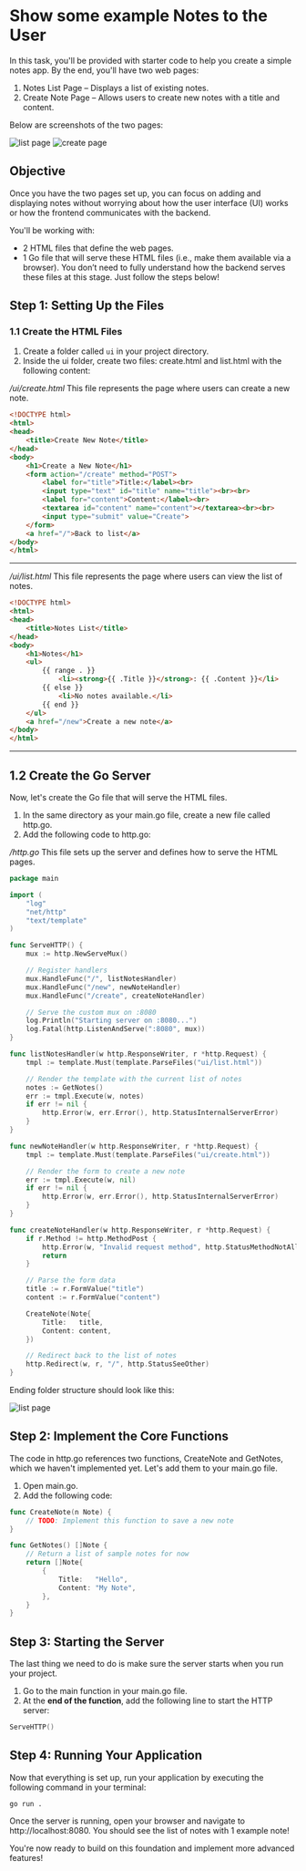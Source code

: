 # Show some example Notes to the User

In this task, you'll be provided with starter code to help you create a simple notes app. By the end, you'll have two web pages:

1. Notes List Page – Displays a list of existing notes.
2. Create Note Page – Allows users to create new notes with a title and content.

Below are screenshots of the two pages:

![list page](./pages/list-page.png "List Page")
![create page](./pages/create-page.png "Create Page")


## Objective
Once you have the two pages set up, you can focus on adding and displaying notes without worrying about how the user interface (UI) works or how the frontend communicates with the backend.

You'll be working with:

- 2 HTML files that define the web pages.
- 1 Go file that will serve these HTML files (i.e., make them available via a browser).
You don’t need to fully understand how the backend serves these files at this stage. Just follow the steps below!


## Step 1: Setting Up the Files
### 1.1 Create the HTML Files
1. Create a folder called `ui` in your project directory.
2. Inside the ui folder, create two files: create.html and list.html with the following content:

*/ui/create.html*
This file represents the page where users can create a new note.
```html
<!DOCTYPE html>
<html>
<head>
    <title>Create New Note</title>
</head>
<body>
    <h1>Create a New Note</h1>
    <form action="/create" method="POST">
        <label for="title">Title:</label><br>
        <input type="text" id="title" name="title"><br><br>
        <label for="content">Content:</label><br>
        <textarea id="content" name="content"></textarea><br><br>
        <input type="submit" value="Create">
    </form>
    <a href="/">Back to list</a>
</body>
</html>
```
---

*/ui/list.html*
This file represents the page where users can view the list of notes.
```html
<!DOCTYPE html>
<html>
<head>
    <title>Notes List</title>
</head>
<body>
    <h1>Notes</h1>
    <ul>
        {{ range . }}
            <li><strong>{{ .Title }}</strong>: {{ .Content }}</li>
        {{ else }}
            <li>No notes available.</li>
        {{ end }}
    </ul>
    <a href="/new">Create a new note</a>
</body>
</html>
```
---


## 1.2 Create the Go Server
Now, let's create the Go file that will serve the HTML files.

1. In the same directory as your main.go file, create a new file called http.go.
2. Add the following code to http.go:

*/http.go*
This file sets up the server and defines how to serve the HTML pages.
```go
package main

import (
	"log"
	"net/http"
	"text/template"
)

func ServeHTTP() {
	mux := http.NewServeMux()

	// Register handlers
	mux.HandleFunc("/", listNotesHandler)
	mux.HandleFunc("/new", newNoteHandler)
	mux.HandleFunc("/create", createNoteHandler)

	// Serve the custom mux on :8080
	log.Println("Starting server on :8080...")
	log.Fatal(http.ListenAndServe(":8080", mux))
}

func listNotesHandler(w http.ResponseWriter, r *http.Request) {
	tmpl := template.Must(template.ParseFiles("ui/list.html"))

	// Render the template with the current list of notes
	notes := GetNotes()
	err := tmpl.Execute(w, notes)
	if err != nil {
		http.Error(w, err.Error(), http.StatusInternalServerError)
	}
}

func newNoteHandler(w http.ResponseWriter, r *http.Request) {
	tmpl := template.Must(template.ParseFiles("ui/create.html"))

	// Render the form to create a new note
	err := tmpl.Execute(w, nil)
	if err != nil {
		http.Error(w, err.Error(), http.StatusInternalServerError)
	}
}

func createNoteHandler(w http.ResponseWriter, r *http.Request) {
	if r.Method != http.MethodPost {
		http.Error(w, "Invalid request method", http.StatusMethodNotAllowed)
		return
	}

	// Parse the form data
	title := r.FormValue("title")
	content := r.FormValue("content")

	CreateNote(Note{
		Title:   title,
		Content: content,
	})

	// Redirect back to the list of notes
	http.Redirect(w, r, "/", http.StatusSeeOther)
}
```

Ending folder structure should look like this:

![list page](./pages/folder-structure.png "List Page")


## Step 2: Implement the Core Functions
The code in http.go references two functions, CreateNote and GetNotes, which we haven't implemented yet. Let's add them to your main.go file.

1. Open main.go.
2. Add the following code:

```go
func CreateNote(n Note) {
	// TODO: Implement this function to save a new note
}

func GetNotes() []Note {
	// Return a list of sample notes for now
	return []Note{
		{
			Title:   "Hello",
			Content: "My Note",
		},
	}
}
```


## Step 3: Starting the Server
The last thing we need to do is make sure the server starts when you run your project.

1. Go to the main function in your main.go file.
2. At the **end of the function**, add the following line to start the HTTP server:

```go
ServeHTTP()
```


## Step 4: Running Your Application
Now that everything is set up, run your application by executing the following command in your terminal:
```
go run .
```

Once the server is running, open your browser and navigate to http://localhost:8080. You should see the list of notes with 1 example note!


You're now ready to build on this foundation and implement more advanced features!


